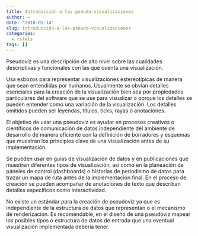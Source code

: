 ```yaml
---
title: Introducción a las pseudo-visualizaciones
author: ~
date: '2018-01-14'
slug: introducción-a-las-pseudo-visualizaciones
categories:
  - rstats
tags: []
---
```


Pseudoviz es una descripción de alto nivel sobre las cualidades descriptivas y funcionales con las que cuenta una visualización.

Usa esbozos para representar visualizaciones estereotípicas de manera que sean entendidas por humanos. Usualmente se obvian detalles esenciales para la creación de la visualización bien sea por propiedades particulares del software que se use para visualizar o porque los detalles se pueden entender como una variación de la visualización. Los detalles omitidos pueden ser leyendas, títulos, ticks, rayas o anotaciones. 

El objetivo de usar una pseudoviz es ayudar en procesos creativos o científicos de comunicación de datos independiente del ambiente de desarrollo de manera eficiente con la definición de borradores y esquemas que muestran los principios clave de una visualización antes de su implementación. 

Se pueden usar en guías de visualización de datos y en publicaciones que muestren diferentes tipos de visualización, así como en la planeación de páneles de control (dashboards) o historias de periodismo de datos para trazar un mapa de ruta antes de la implementación final. En el proceso de creación se pueden acompañar de anotaciones de texto que describan detalles específicos como interactividad.

No existe un estándar para la creación de pseudoviz ya que es independiente de la estructura de datos que representan o el mecanismo de renderización. Es recomendable, en el diseño de una pseudoviz mapear los posibles tipos o estructura de datos de entrada que una eventual visualización implementada debería tener.


